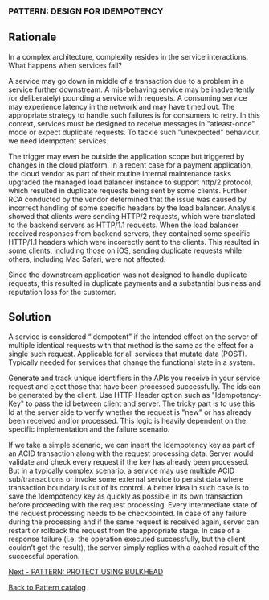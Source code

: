 ### PATTERN: DESIGN FOR IDEMPOTENCY ###

## Rationale 
In a complex architecture, complexity resides in the service interactions. What happens when services fail?

A service may go down in middle of a transaction due to a problem in a service further downstream. A mis-behaving service may be inadvertently (or deliberately) pounding a service with requests. A consuming service may experience latency in the network and may have timed out. The appropriate strategy to handle such failures is for consumers to retry. In this context, services must be designed to receive messages in "atleast-once" mode or expect duplicate requests. To tackle such "unexpected" behaviour, we need idempotent services.

The trigger may even be outside the application scope but triggered by changes in the cloud platform. In a recent case for a payment application, the cloud vendor as part of their routine internal maintenance tasks upgraded the managed load balancer instance to support http/2 protocol, which resulted in duplicate requests being sent by some clients. Further RCA conducted by the vendor determined that the issue was caused by incorrect handling of some specific headers by the load balancer. Analysis showed that clients were sending HTTP/2 requests, which were translated to the backend servers as HTTP/1.1 requests. When the load balancer received responses from backend servers, they contained some specific HTTP/1.1 headers which were incorrectly sent to the clients. This resulted in some clients, including those on iOS, sending duplicate requests while others, including Mac Safari, were not affected.

Since the downstream application was not designed to handle duplicate requests, this resulted in duplicate payments and a substantial business and reputation loss for the customer.

## Solution
A service is considered “idempotent” if the intended effect on the server of multiple identical requests with that method is the same as the effect for a single such request. Applicable for all services that mutate data (POST). Typically needed for services that change the functional state in a system. 

Generate and track unique identifiers in the APIs you receive in your service request and eject those that have been processed successfully. The ids can be generated by the client. Use HTTP Header option such as "Idempotency-Key" to pass the id between client and server. The tricky part is to use this Id at the server side to verify whether the request is "new" or has already been received and|or processed. This logic is heavily dependent on the specific implementation and the failure scenario.  

If we take a simple scenario, we can insert the Idempotency key as part of an ACID transaction along with the request processing data. Server would validate and check every request if the key has already been processed. But in a typically complex scenario, a service may use multiple ACID sub/transactions or invoke some external service to persist data where transaction boundary is out of its control. A better idea in such case is to save the Idempotency key as quickly as possible in its own transaction before proceeding with the request processing. Every intermediate state of the request processing needs to be checkpointed. 
In case of any failure during the processing and if the same request is received again, server can restart or rollback the request from the appropriate stage. 
In case of a response failure (i.e. the operation executed successfully, but the client couldn’t get the result), the server simply replies with a cached result of the successful operation.

[Next - PATTERN: PROTECT USING BULKHEAD](https://github.com/srikanthkotekar/ideasworthsharing/blob/master/Building-Modern-Cloud-Native-Apps/5.10%20PATTERN:%20PROTECT%20USING%20BULKHEAD.md)

[Back to Pattern catalog](https://github.com/srikanthkotekar/ideasworthsharing/blob/master/Building-Modern-Cloud-Native-Apps/5.%20Cloud-Native%20Application%20Patterns.md)

